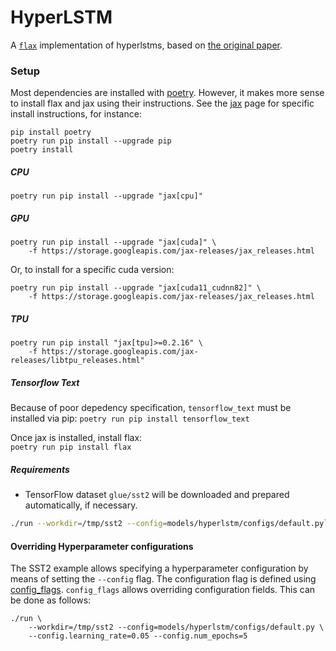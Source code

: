# HyperLSTM

A [`flax`](https://github.com/google/flax) implementation of hyperlstms, based on [the original paper](https://arxiv.org/pdf/1609.09106.pdf).

### Setup

Most dependencies are installed with [poetry](https://python-poetry.org/). However, it makes more sense to install flax and jax using their instructions.
See the [jax](https://github.com/google/jax#installation) page for specific install instructions, for instance:  
```
pip install poetry
poetry run pip install --upgrade pip
poetry install
```

##### CPU  
```poetry run pip install --upgrade "jax[cpu]"```

##### GPU  
```
poetry run pip install --upgrade "jax[cuda]" \
    -f https://storage.googleapis.com/jax-releases/jax_releases.html
```
Or, to install for a specific cuda version:  
```
poetry run pip install --upgrade "jax[cuda11_cudnn82]" \
    -f https://storage.googleapis.com/jax-releases/jax_releases.html
```

##### TPU  
```
poetry run pip install "jax[tpu]>=0.2.16" \
    -f https://storage.googleapis.com/jax-releases/libtpu_releases.html"
```

##### Tensorflow Text
Because of poor depedency specification, `tensorflow_text` must be installed via pip:
`poetry run pip install tensorflow_text`

Once jax is installed, install flax:  
`poetry run pip install flax`

##### Requirements
* TensorFlow dataset `glue/sst2` will be downloaded and prepared automatically, if necessary.

```bash
./run --workdir=/tmp/sst2 --config=models/hyperlstm/configs/default.py`
```

#### Overriding Hyperparameter configurations

The SST2 example allows specifying a hyperparameter configuration by means of
setting the `--config` flag. The configuration flag is defined using
[config_flags](https://github.com/google/ml_collections/tree/master#config-flags).
`config_flags` allows overriding configuration fields. This can be done as
follows:

```shell
./run \
    --workdir=/tmp/sst2 --config=models/hyperlstm/configs/default.py \
    --config.learning_rate=0.05 --config.num_epochs=5
```

